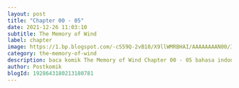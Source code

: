 ```yaml
---
layout: post 
title: "Chapter 00 - 05"
date: 2021-12-26 11:03:10
subtitle: The Memory of Wind
label: chapter
image: https://1.bp.blogspot.com/-cS59Q-2vB10/X9llWMRBHAI/AAAAAAAAN00/Iq3Dqbpb0hU2poIFjK2RXLq-m8kGREhOwCLcBGAsYHQ/s72-c/1595500699-i293588.jpg
category: the-memory-of-wind
description: baca komik The Memory of Wind Chapter 00 - 05 bahasa indonesia 
author: Postkomik
blogId: 1928643180213180781
---
```

